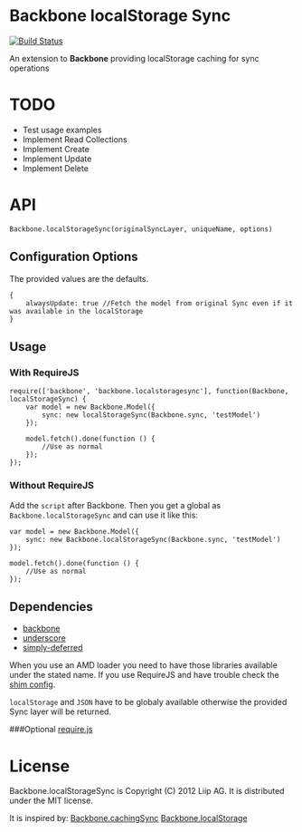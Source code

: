 # Backbone localStorage Sync

[![Build Status](https://secure.travis-ci.org/[YOUR_GITHUB_USERNAME]/[YOUR_PROJECT_NAME].png)](http://travis-ci.org/liip/Backbone.localStorageSync)

An extension to **Backbone** providing localStorage caching for sync operations



# TODO
* Test usage examples
* Implement Read Collections
* Implement Create
* Implement Update
* Implement Delete

# API

    Backbone.localStorageSync(originalSyncLayer, uniqueName, options)

## Configuration Options
The provided values are the defaults.

    {
        alwaysUpdate: true //Fetch the model from original Sync even if it was available in the localStorage
    }

## Usage

### With RequireJS

    require(['backbone', 'backbone.localstoragesync'], function(Backbone, localStorageSync) {
        var model = new Backbone.Model({
            sync: new localStorageSync(Backbone.sync, 'testModel')
        });

        model.fetch().done(function () {
            //Use as normal
        });
    });

### Without RequireJS
Add the `script` after Backbone. Then you get a global as `Backbone.localStorageSync` and can use it like this:

    var model = new Backbone.Model({
        sync: new Backbone.localStorageSync(Backbone.sync, 'testModel')
    });

    model.fetch().done(function () {
        //Use as normal
    });


## Dependencies
* [backbone](http://documentcloud.github.com/backbone)
* [underscore](http://underscorejs.org/)
* [simply-deferred](https://github.com/sudhirj/simply-deferred)

When you use an AMD loader you need to have those libraries available under the stated name. If you use RequireJS and have trouble check the [shim config](http://requirejs.org/docs/api.html#config-shim).

`localStorage` and `JSON` have to be globaly available otherwise the provided Sync layer will be returned.

###Optional
[require.js](http://requirejs.org/)

# License

Backbone.localStorageSync is Copyright (C) 2012 Liip AG.
It is distributed under the MIT license.

It is inspired by:
[Backbone.cachingSync](https://raw.github.com/ggozad/Backbone.cachingSync)
[Backbone.localStorage](https://github.com/ggozad/Backbone.cachingSync)
